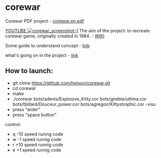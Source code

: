 # corewar

Corewar PDF project - [corewar.en.pdf](https://github.com/honoyr/ft_printf/files/2602610/corewar.en.pdf)


[YOUTUBE ![corewar_screenshot-1](https://user-images.githubusercontent.com/33399226/48819234-d0e2a800-ed03-11e8-9842-ac65e92aa820.png)](https://youtu.be/ErC6H4y1M60)
The aim of the project: to recreate corewar game, originally created in 1984. - [WIKI](https://en.wikipedia.org/wiki/Core_War)

Some guide to understand concept - [link](http://vyznev.net/corewar/guide.html#contents)

what's going on in the project - [link](https://docs.google.com/spreadsheets/d/1SUyQ436oSkVOP07g-zQTM7NeTfxs_Fam2Iky7Cmd3A0/edit?usp=sharing)

## How to launch:

+ git clone https://github.com/honoyr/corewar.git
+ cd corewar
+ make
+ ./corewar bots/adenis/Explosive_Kitty.cor bots/gnebie/ultima.cor bots/tbillard/Douceur_power.cor bots/agregoir/Kittystrophic.cor -visu
+ press "enter"
+ press "space button"

control:
 - q -10 speed runing code
 - w -1  speed runnig code
 - r +10 speed runnig code
 - e +1  speed runnig code
